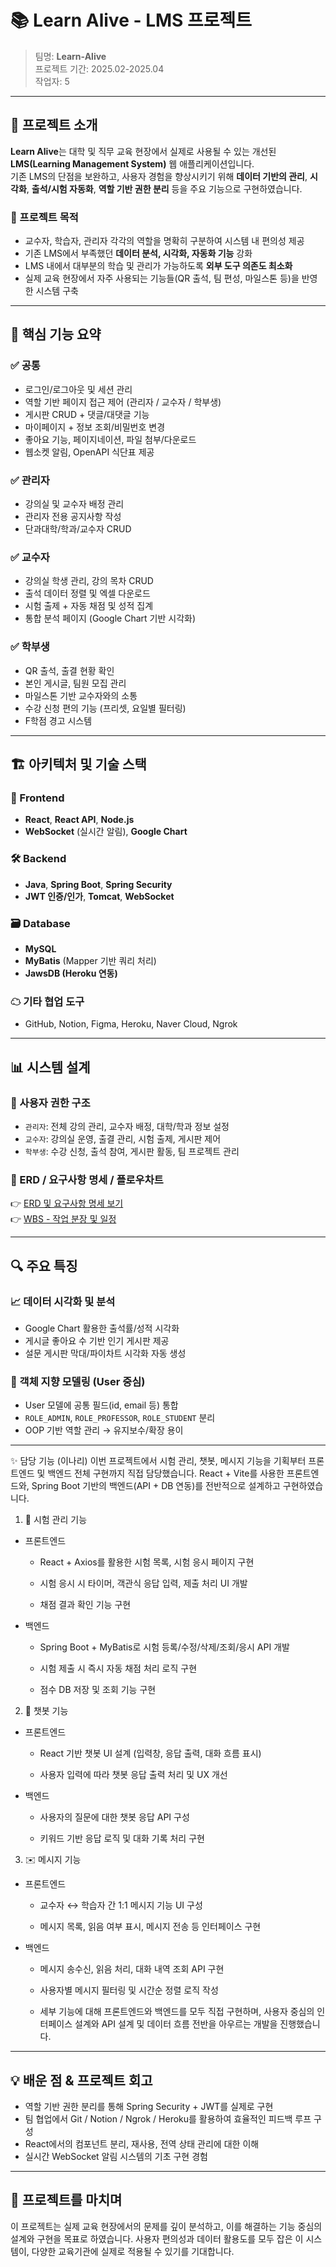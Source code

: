 # 📚 Learn Alive - LMS 프로젝트

> 팀명: **Learn-Alive**  
> 프로젝트 기간: 2025.02-2025.04  
> 작업자: 5

---

## 📌 프로젝트 소개

**Learn Alive**는 대학 및 직무 교육 현장에서 실제로 사용될 수 있는 개선된 **LMS(Learning Management System)** 웹 애플리케이션입니다.  
기존 LMS의 단점을 보완하고, 사용자 경험을 향상시키기 위해 **데이터 기반의 관리**, **시각화**, **출석/시험 자동화**, **역할 기반 권한 분리** 등을 주요 기능으로 구현하였습니다.

### 🎯 프로젝트 목적

- 교수자, 학습자, 관리자 각각의 역할을 명확히 구분하여 시스템 내 편의성 제공
- 기존 LMS에서 부족했던 **데이터 분석, 시각화, 자동화 기능** 강화
- LMS 내에서 대부분의 학습 및 관리가 가능하도록 **외부 도구 의존도 최소화**
- 실제 교육 현장에서 자주 사용되는 기능들(QR 출석, 팀 편성, 마일스톤 등)을 반영한 시스템 구축

---

## 🧩 핵심 기능 요약

### ✅ 공통
- 로그인/로그아웃 및 세션 관리
- 역할 기반 페이지 접근 제어 (관리자 / 교수자 / 학부생)
- 게시판 CRUD + 댓글/대댓글 기능
- 마이페이지 + 정보 조회/비밀번호 변경
- 좋아요 기능, 페이지네이션, 파일 첨부/다운로드
- 웹소켓 알림, OpenAPI 식단표 제공

### ✅ 관리자
- 강의실 및 교수자 배정 관리
- 관리자 전용 공지사항 작성
- 단과대학/학과/교수자 CRUD

### ✅ 교수자
- 강의실 학생 관리, 강의 목차 CRUD
- 출석 데이터 정렬 및 엑셀 다운로드
- 시험 출제 + 자동 채점 및 성적 집계
- 통합 분석 페이지 (Google Chart 기반 시각화)

### ✅ 학부생
- QR 출석, 출결 현황 확인
- 본인 게시글, 팀원 모집 관리
- 마일스톤 기반 교수자와의 소통
- 수강 신청 편의 기능 (프리셋, 요일별 필터링)
- F학점 경고 시스템

---

## 🏗 아키텍처 및 기술 스택

### 🔧 Frontend
- **React**, **React API**, **Node.js**
- **WebSocket** (실시간 알림), **Google Chart**

### 🛠 Backend
- **Java**, **Spring Boot**, **Spring Security**
- **JWT 인증/인가**, **Tomcat**, **WebSocket**

### 🗃 Database
- **MySQL**
- **MyBatis** (Mapper 기반 쿼리 처리)
- **JawsDB (Heroku 연동)**

### ☁ 기타 협업 도구
- GitHub, Notion, Figma, Heroku, Naver Cloud, Ngrok

---

## 📊 시스템 설계

### 📍 사용자 권한 구조
- `관리자`: 전체 강의 관리, 교수자 배정, 대학/학과 정보 설정
- `교수자`: 강의실 운영, 출결 관리, 시험 출제, 게시판 제어
- `학부생`: 수강 신청, 출석 참여, 게시판 활동, 팀 프로젝트 관리

### 📁 ERD / 요구사항 명세 / 플로우차트
👉 [ERD 및 요구사항 명세 보기](https://www.figma.com/design/WOBNLCfkcLOltITfUSnO3Z/Untitled?m=dev&t=unpGOldBTlfgy3fj-1)  
👉 [WBS - 작업 분장 및 일정](https://www.figma.com/design/WOBNLCfkcLOltITfUSnO3Z/Untitled?m=dev&t=unpGOldBTlfgy3fj-1)

---

## 🔍 주요 특징

### 📈 데이터 시각화 및 분석
- Google Chart 활용한 출석률/성적 시각화
- 게시글 좋아요 수 기반 인기 게시판 제공
- 설문 게시판 막대/파이차트 시각화 자동 생성

### 🧠 객체 지향 모델링 (User 중심)
- User 모델에 공통 필드(id, email 등) 통합
- `ROLE_ADMIN`, `ROLE_PROFESSOR`, `ROLE_STUDENT` 분리
- OOP 기반 역할 관리 → 유지보수/확장 용이

---

✨ 담당 기능 (이나리)
이번 프로젝트에서 시험 관리, 챗봇, 메시지 기능을 기획부터 프론트엔드 및 백엔드 전체 구현까지 직접 담당했습니다.
React + Vite를 사용한 프론트엔드와, Spring Boot 기반의 백엔드(API + DB 연동)를 전반적으로 설계하고 구현하였습니다.

1. 📘 시험 관리 기능
 - 프론트엔드

    - React + Axios를 활용한 시험 목록, 시험 응시 페이지 구현

    - 시험 응시 시 타이머, 객관식 응답 입력, 제출 처리 UI 개발

    - 채점 결과 확인 기능 구현

 - 백엔드

    - Spring Boot + MyBatis로 시험 등록/수정/삭제/조회/응시 API 개발

    - 시험 제출 시 즉시 자동 채점 처리 로직 구현

    - 점수 DB 저장 및 조회 기능 구현

2. 💬 챗봇 기능
 - 프론트엔드

    - React 기반 챗봇 UI 설계 (입력창, 응답 출력, 대화 흐름 표시)

    - 사용자 입력에 따라 챗봇 응답 출력 처리 및 UX 개선

 - 백엔드

    - 사용자의 질문에 대한 챗봇 응답 API 구성

    - 키워드 기반 응답 로직 및 대화 기록 처리 구현

3. ✉️ 메시지 기능
 - 프론트엔드

    - 교수자 ↔ 학습자 간 1:1 메시지 기능 UI 구성

    - 메시지 목록, 읽음 여부 표시, 메시지 전송 등 인터페이스 구현

 - 백엔드

    - 메시지 송수신, 읽음 처리, 대화 내역 조회 API 구현

    - 사용자별 메시지 필터링 및 시간순 정렬 로직 작성

    - 세부 기능에 대해 프론트엔드와 백엔드를 모두 직접 구현하며, 사용자 중심의 인터페이스 설계와 API 설계 및 데이터 흐름 전반을 아우르는 개발을 진행했습니다.


---

## 💡 배운 점 & 프로젝트 회고

- 역할 기반 권한 분리를 통해 Spring Security + JWT를 실제로 구현
- 팀 협업에서 Git / Notion / Ngrok / Heroku를 활용하여 효율적인 피드백 루프 구성
- React에서의 컴포넌트 분리, 재사용, 전역 상태 관리에 대한 이해
- 실시간 WebSocket 알림 시스템의 기초 구현 경험

---

## 🙌 프로젝트를 마치며

이 프로젝트는 실제 교육 현장에서의 문제를 깊이 분석하고, 이를 해결하는 기능 중심의 설계와 구현을 목표로 하였습니다. 사용자 편의성과 데이터 활용도를 모두 잡은 이 시스템이, 다양한 교육기관에 실제로 적용될 수 있기를 기대합니다.

